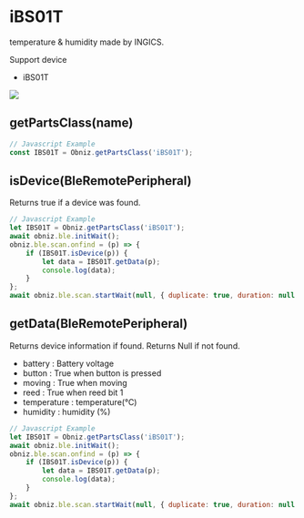 # iBS01T
temperature & humidity made by INGICS.

Support device

- iBS01T

![](image.jpg)


## getPartsClass(name)

```javascript
// Javascript Example
const IBS01T = Obniz.getPartsClass('iBS01T');
```

## isDevice(BleRemotePeripheral)

Returns true if a device was found.

```javascript
// Javascript Example
let IBS01T = Obniz.getPartsClass('iBS01T');
await obniz.ble.initWait();
obniz.ble.scan.onfind = (p) => {
    if (IBS01T.isDevice(p)) {
        let data = IBS01T.getData(p);
        console.log(data);
    }
};
await obniz.ble.scan.startWait(null, { duplicate: true, duration: null });
```

## getData(BleRemotePeripheral)

Returns device information if found. Returns Null if not found.

- battery : Battery voltage
- button : True when button is pressed
- moving : True when moving
- reed : True when reed bit 1
- temperature : temperature(℃)
- humidity : humidity (%)

```javascript
// Javascript Example
let IBS01T = Obniz.getPartsClass('iBS01T');
await obniz.ble.initWait();
obniz.ble.scan.onfind = (p) => {
    if (IBS01T.isDevice(p)) {
        let data = IBS01T.getData(p);
        console.log(data);
    }
};
await obniz.ble.scan.startWait(null, { duplicate: true, duration: null });
```
